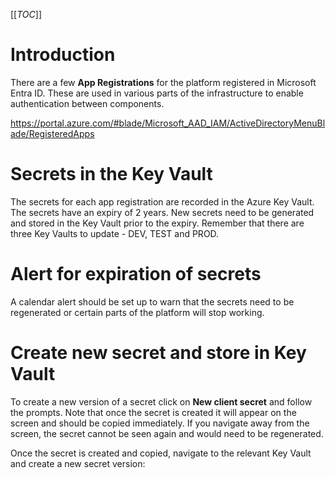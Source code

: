 [[_TOC_]]

# Introduction

There are a few **App Registrations** for the platform registered in Microsoft Entra ID. These are used in various parts of the infrastructure to enable authentication between components.

https://portal.azure.com/#blade/Microsoft_AAD_IAM/ActiveDirectoryMenuBlade/RegisteredApps



# Secrets in the Key Vault

The secrets for each app registration are recorded in the Azure Key Vault. The secrets have an expiry of 2 years. New secrets need to be generated and stored in the Key Vault prior to the expiry. Remember that there are three Key Vaults to update - DEV, TEST and PROD.


# Alert for expiration of secrets

A calendar alert should be set up to warn that the secrets need to be regenerated or certain parts of the platform will stop working.

# Create new secret and store in Key Vault

To create a new version of a secret click on **New client secret** and follow the prompts. Note that once the secret is created it will appear on the screen and should be copied immediately. If you navigate away from the screen, the secret cannot be seen again and would need to be regenerated.

Once the secret is created and copied, navigate to the relevant Key Vault and create a new secret version:

